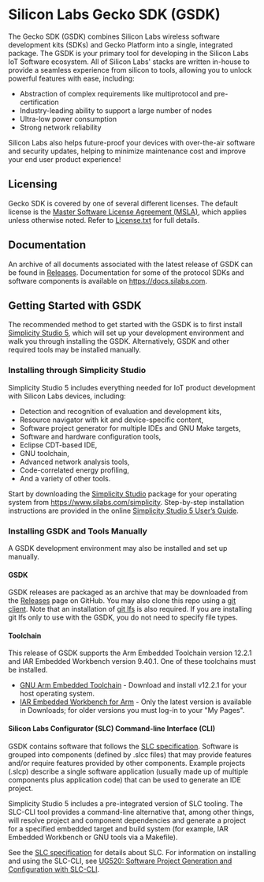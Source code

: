 # Silicon Labs Gecko SDK (GSDK)

The Gecko SDK (GSDK) combines Silicon Labs wireless software development kits (SDKs) and Gecko Platform into a single, integrated package. The GSDK is your primary tool for developing in the Silicon Labs IoT Software ecosystem. All of Silicon Labs' stacks are written in-house to provide a seamless experience from silicon to tools, allowing you to unlock powerful features with ease, including:

- Abstraction of complex requirements like multiprotocol and pre-certification
- Industry-leading ability to support a large number of nodes
- Ultra-low power consumption
- Strong network reliability

Silicon Labs also helps future-proof your devices with over-the-air software and security updates, helping to minimize maintenance cost and improve your end user product experience!

## Licensing

Gecko SDK is covered by one of several different licenses.
The default license is the [Master Software License Agreement (MSLA)](https://www.silabs.com/about-us/legal/master-software-license-agreement), which applies unless otherwise noted. Refer to [License.txt](./License.txt) for full details.

## Documentation

An archive of all documents associated with the latest release of GSDK can be found in [Releases](https://github.com/SiliconLabs/gecko_sdk/releases). Documentation for some of the protocol SDKs and software components is available on https://docs.silabs.com.

## Getting Started with GSDK

The recommended method to get started with the GSDK is to first install [Simplicity Studio 5](https://www.silabs.com/developers/simplicity-studio), which will set up your development environment and walk you through installing the GSDK. Alternatively, GSDK and other required tools may be installed manually.

### Installing through Simplicity Studio

Simplicity Studio 5 includes everything needed for IoT product development with Silicon Labs devices, including:

- Detection and recognition of evaluation and development kits,
- Resource navigator with kit and device-specific content,
- Software project generator for multiple IDEs and GNU Make targets,
- Software and hardware configuration tools,
- Eclipse CDT-based IDE,
- GNU toolchain,
- Advanced network analysis tools,
- Code-correlated energy profiling,
- And a variety of other tools.

Start by downloading the [Simplicity Studio](https://www.silabs.com/developers/simplicity-studio) package for your operating system from https://www.silabs.com/simplicity. Step-by-step installation instructions are provided in the online [Simplicity Studio 5 User’s Guide](https://docs.silabs.com/simplicity-studio-5-users-guide/latest/ss-5-users-guide-getting-started/install-ss-5-and-software).

### Installing GSDK and Tools Manually

A GSDK development environment may also be installed and set up manually.

#### GSDK

GSDK releases are packaged as an archive that may be downloaded from the [Releases](https://github.com/SiliconLabs/gecko_sdk/releases) page on GitHub. You may also clone this repo using a [git client](https://github.com/git-guides/install-git). Note that an installation of [git lfs](https://git-lfs.github.com/) is also required. If you are installing git lfs only to use with the GSDK, you do not need to specify file types. 

#### Toolchain

This release of GSDK supports the Arm Embedded Toolchain version 12.2.1 and IAR Embedded Workbench version 9.40.1. One of these toolchains must be installed.

- [GNU Arm Embedded Toolchain](https://developer.arm.com/downloads/-/arm-gnu-toolchain-downloads/12-2-rel1) - Download and install v12.2.1 for your host operating system.
- [IAR Embedded Workbench for Arm](https://www.iar.com/products/architectures/arm/iar-embedded-workbench-for-arm/) - Only the latest version is available in Downloads; for older versions you must log-in to your "My Pages".

#### Silicon Labs Configurator (SLC) Command-line Interface (CLI)

GSDK contains software that follows the [SLC specification](https://siliconlabs.github.io/slc-specification/). Software is grouped into components (defined by .slcc files) that may provide features and/or require features provided by other components. Example projects (.slcp) describe a single software application (usually made up of multiple components plus application code) that can be used to generate an IDE project.

Simplicity Studio 5 includes a pre-integrated version of SLC tooling. The SLC-CLI tool provides a command-line alternative that, among other things, will resolve project and component dependencies and generate a project for a specified embedded target and build system (for example, IAR Embedded Workbench or GNU tools via a Makefile).  

See the [SLC specification](https://siliconlabs.github.io/slc-specification/) for details about SLC. For information on installing and using the SLC-CLI, see [UG520: Software Project Generation and Configuration with SLC-CLI](https://www.silabs.com/documents/public/user-guides/ug520-software-project-generation-configuration-with-slc-cli.pdf).
